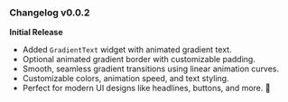 ### **Changelog v0.0.2**

**Initial Release**

- Added `GradientText` widget with animated gradient text.
- Optional animated gradient border with customizable padding.
- Smooth, seamless gradient transitions using linear animation curves.
- Customizable colors, animation speed, and text styling.
- Perfect for modern UI designs like headlines, buttons, and more. 🚀
